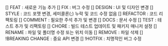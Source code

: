 [] FEAT : 새로운 기능 추가
[] FIX : 버그 수정
[] DESIGN : UI 및 디자인 변경
[] STYLE : 코드 포맷 변경, 세미콜론(;) 누락 및 코드 수정 없음
[] REFACTOR : 코드 리팩토링
[] COMMENT : 필요한 주석 추가 및 변경
[] DOCS : 문서 수정
[] TEST : 테스트 추가 및 리팩토링
[] CHORE : 빌드 테스트 업데이트 및 패키지 매니저 설정
[] RENAME : 파일 및 폴더명 수정 또는 위치 이동
[] REMOVE : 파일 삭제
[] !BREAKING CHANGE : 중요 API 변경
[] !HOTFIX : 치명적인 버그 수정
